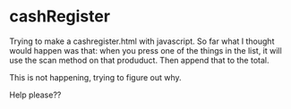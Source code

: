 # cashRegister
Trying to make a cashregister.html with javascript.
 So far what I thought would happen was that:
 when you press one of the things in the list, it will use the scan method on that produduct. Then append that to the total. 
 
 This is not happening, trying to figure out why.
 
 Help please??
